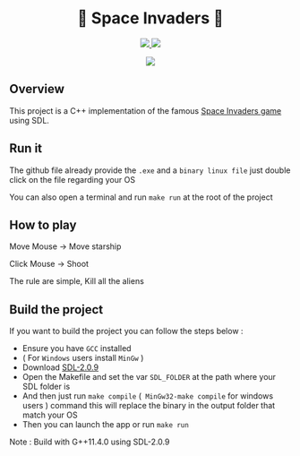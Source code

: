 <h1 align="center">👾 Space Invaders 👾</h1>
<p align="center">
   <a href="https://fr.wikipedia.org/wiki/C%2B%2B"> 
        <img src="https://img.shields.io/badge/C++17-%204--2--1?style=for-the-badge&label=language&color=blue">
    </a>
    <a href="https://fr.wikipedia.org/wiki/Simple_DirectMedia_Layer"> 
        <img src="https://img.shields.io/badge/2--0--9-SDL%204--2--1?style=for-the-badge&logo=SDL&logoColor=white&label=SDL%20version&color=darkblue">
    </a>
  
</p>

<p align="center">
 <img  src="https://i.ibb.co/M8cxLRH/ezgif-3-6622fa2d1f.gif">
</p>


## Overview
This project is a C++ implementation of the famous [Space Invaders game](https://fr.wikipedia.org/wiki/Space_Invaders) using SDL.

## Run it
The github file already provide the ``.exe`` and a ``binary linux file`` just double click on the file regarding your OS

You can also open a terminal and run ``make run`` at the root of the project

## How to play
Move Mouse -> Move starship

Click Mouse -> Shoot

The rule are simple, Kill all the aliens

## Build the project
If you want to build the project you can follow the steps below :

- Ensure you have ``GCC`` installed
- ( For ``Windows`` users install ``MinGw`` )
- Download [SDL-2.0.9](https://sourceforge.net/projects/libsdl/files/SDL/2.0.9/)
- Open the Makefile and set the var ``SDL_FOLDER`` at the path where your SDL folder is
- And then just run ``make compile`` (`` MinGw32-make compile``  for windows users ) command this will replace the binary in the output folder that match your OS
- Then you can launch the app or run ``make run``  


Note : Build with G++11.4.0 using SDL-2.0.9
